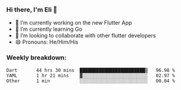 ### Hi there, I'm Eli 👋
- 🔭 I’m currently working on the new Flutter App
- 🌱 I’m currently learning Go
- 🦄 I’m looking to collaborate with other flutter developers
- 😄 Pronouns: He/Him/His

### Weekly breakdown:
<!--START_SECTION:waka-->
```text
Dart       44 hrs 30 mins  ████████████████████████▒   96.98 % 
YAML       1 hr 21 mins    ▓░░░░░░░░░░░░░░░░░░░░░░░░   02.97 % 
Other      1 min           ░░░░░░░░░░░░░░░░░░░░░░░░░   00.04 % 
```
<!--END_SECTION:waka-->
